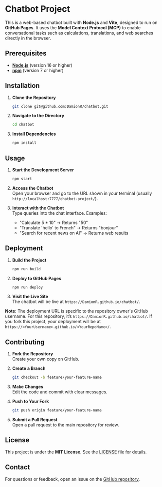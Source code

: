 
# Chatbot Project

This is a web-based chatbot built with **Node.js** and **Vite**, designed to run on **GitHub Pages**. It uses the **Model Context Protocol (MCP)** to enable conversational tasks such as calculations, translations, and web searches directly in the browser.

## Prerequisites

- **[Node.js](https://nodejs.org/)** (version 16 or higher)
- **[npm](https://www.npmjs.com/)** (version 7 or higher)

## Installation

1. **Clone the Repository**  
   ```bash
   git clone git@github.com:DamionR/chatbot.git
   ```

2. **Navigate to the Directory**  
   ```bash
   cd chatbot
   ```

3. **Install Dependencies**  
   ```bash
   npm install
   ```

## Usage

1. **Start the Development Server**  
   ```bash
   npm start
   ```

2. **Access the Chatbot**  
   Open your browser and go to the URL shown in your terminal (usually `http://localhost:7777/chatbot-project/`).

3. **Interact with the Chatbot**  
   Type queries into the chat interface. Examples:
   - "Calculate 5 * 10" → Returns "50"
   - "Translate 'hello' to French" → Returns "bonjour"
   - "Search for recent news on AI" → Returns web results

## Deployment

1. **Build the Project**  
   ```bash
   npm run build
   ```

2. **Deploy to GitHub Pages**  
   ```bash
   npm run deploy
   ```

3. **Visit the Live Site**  
   The chatbot will be live at `https://DamionR.github.io/chatbot/`.

**Note:** The deployment URL is specific to the repository owner's GitHub username. For this repository, it’s `https://DamionR.github.io/chatbot/`. If you fork this project, your deployment will be at `https://<YourUsername>.github.io/<YourRepoName>/`.

## Contributing

1. **Fork the Repository**  
   Create your own copy on GitHub.

2. **Create a Branch**  
   ```bash
   git checkout -b feature/your-feature-name
   ```

3. **Make Changes**  
   Edit the code and commit with clear messages.

4. **Push to Your Fork**  
   ```bash
   git push origin feature/your-feature-name
   ```

5. **Submit a Pull Request**  
   Open a pull request to the main repository for review.

## License

This project is under the **MIT License**. See the [LICENSE](LICENSE) file for details.

## Contact

For questions or feedback, open an issue on the [GitHub repository](https://github.com/DamionR/chatbot/issues).